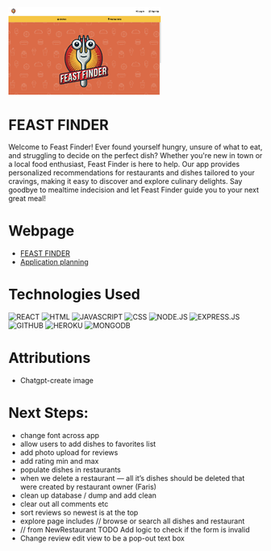 
<img src = './src/assets/branding/landing.png' alt = 'Home page' width = 60%>

# FEAST FINDER
Welcome to Feast Finder! Ever found yourself hungry, unsure of what to eat, and struggling to decide on the perfect dish? Whether you're new in town or a local food enthusiast, Feast Finder is here to help. Our app provides personalized recommendations for restaurants and dishes tailored to your cravings, making it easy to discover and explore culinary delights. Say goodbye to mealtime indecision and let Feast Finder guide you to your next great meal!


# Webpage 
* [FEAST FINDER](https://feastfinder.netlify.app/)
* [Application planning](https://trello.com/b/9LWlJaLO/feast-finder)

# Technologies Used
![REACT](https://img.shields.io/badge/React-20232A?style=for-the-badge&logo=react&logoColor=61DAFB)
![HTML](https://img.shields.io/badge/HTML-239120?style=for-the-badge&logo=html5&logoColor=white)
![JAVASCRIPT](https://img.shields.io/badge/JavaScript-F7DF1E?style=for-the-badge&logo=javascript&logoColor=black)
![CSS](https://img.shields.io/badge/CSS-239120?&style=for-the-badge&logo=css3&logoColor=white) 
![NODE.JS](https://img.shields.io/badge/Node.js-43853D?style=for-the-badge&logo=node.js&logoColor=white)
![EXPRESS.JS](https://img.shields.io/badge/Express.js-404D59?style=for-the-badge)
![GITHUB](https://img.shields.io/badge/GitHub-100000?style=for-the-badge&logo=github&logoColor=white)
![HEROKU](https://img.shields.io/badge/Heroku-430098?style=for-the-badge&logo=heroku&logoColor=white)
![MONGODB](https://img.shields.io/badge/MongoDB-4EA94B?style=for-the-badge&logo=mongodb&logoColor=white)

# Attributions
* Chatgpt-create image


# Next Steps:
* change font across app
* allow users to add dishes to favorites list
* add photo upload for reviews
* add rating min and max
* populate dishes in restaurants
* when we delete a restaurant — all it’s dishes should be deleted that were created by restaurant owner (Faris)
* clean up database / dump and add clean
* clear out all comments etc
* sort reviews so newest is at the top
* explore page includes // browse or search all dishes and restaurant
* // from NewRestaurant TODO Add logic to check if the form is invalid
* Change review edit view to be a pop-out text box